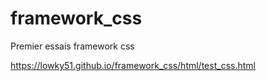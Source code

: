# framework_css
Premier essais framework css

https://lowky51.github.io/framework_css/html/test_css.html
